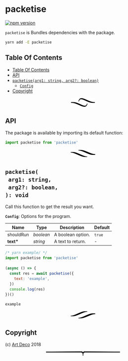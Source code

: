# packetise

[![npm version](https://badge.fury.io/js/packetise.svg)](https://npmjs.org/package/packetise)

`packetise` is Bundles dependencies with the package.

```sh
yarn add -E packetise
```

## Table Of Contents

- [Table Of Contents](#table-of-contents)
- [API](#api)
- [`packetise(arg1: string, arg2?: boolean)`](#mynewpackagearg1-stringarg2-boolean-void)
  * [`Config`](#type-config)
- [Copyright](#copyright)

<p align="center"><a href="#table-of-contents"><img src=".documentary/section-breaks/0.svg?sanitize=true"></a></p>

## API

The package is available by importing its default function:

```js
import packetise from 'packetise'
```

<p align="center"><a href="#table-of-contents"><img src=".documentary/section-breaks/1.svg?sanitize=true"></a></p>

## `packetise(`<br/>&nbsp;&nbsp;`arg1: string,`<br/>&nbsp;&nbsp;`arg2?: boolean,`<br/>`): void`

Call this function to get the result you want.

__<a name="type-config">`Config`</a>__: Options for the program.

|   Name    |   Type    |    Description    | Default |
| --------- | --------- | ----------------- | ------- |
| shouldRun | _boolean_ | A boolean option. | `true`  |
| __text*__ | _string_  | A text to return. | -       |

```js
/* yarn example/ */
import packetise from 'packetise'

(async () => {
  const res = await packetise({
    text: 'example',
  })
  console.log(res)
})()
```
```
example
```

<p align="center"><a href="#table-of-contents"><img src=".documentary/section-breaks/2.svg?sanitize=true"></a></p>

## Copyright

(c) [Art Deco][1] 2018

[1]: https://artdeco.bz

<p align="center"><a href="#table-of-contents"><img src=".documentary/section-breaks/-1.svg?sanitize=true"></a></p>
